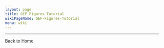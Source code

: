 ```yaml
---
layout: page
title: GEF Figures Tutorial
wikiPageName: GEF-Figures-Tutorial
menu: wiki
---
```


***
[Back to Home]({{site.baseurl}}/eclipse.tutorial/wiki/)
